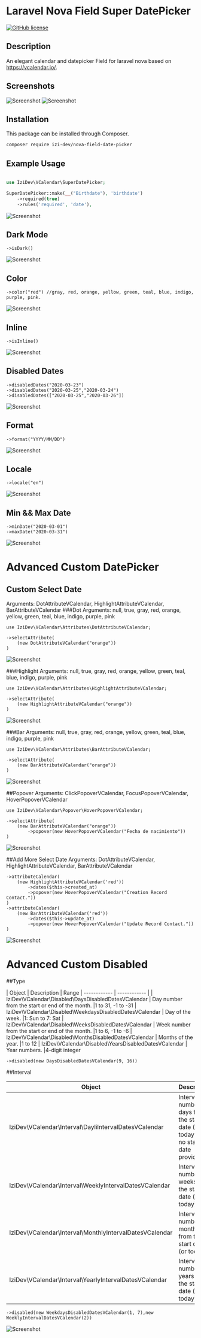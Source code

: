 # Laravel Nova Field Super DatePicker
[![GitHub license](https://img.shields.io/github/license/MohmmedAshraf/nova-fields-agent.svg)](https://github.com/MohmmedAshraf/nova-fields-agent/blob/master/LICENSE.md)


## Description
An elegant calendar and datepicker Field for laravel nova based on https://vcalendar.io/.

## Screenshots
![Screenshot](docs/img/1Datepicker.PNG)
![Screenshot](docs/img/2Datepicker.PNG)

## Installation
This package can be installed through Composer.
```bash
composer require izi-dev/nova-field-date-picker
```

## Example Usage
```php

use IziDev\VCalendar\SuperDatePicker;

SuperDatePicker::make(__("Birthdate"), 'birthdate')
    ->required(true)
    ->rules('required', 'date'),
```
![Screenshot](docs/img/3Datepicker.PNG)

## Dark Mode

```
->isDark()
```
![Screenshot](docs/img/4Datepicker.PNG)

## Color

```
->color("red") //gray, red, orange, yellow, green, teal, blue, indigo, purple, pink.
```
![Screenshot](docs/img/5Datepicker.PNG)

## Inline
```
->isInline() 
```
![Screenshot](docs/img/6Datepicker.PNG)

## Disabled Dates

```
->disabledDates("2020-03-23")
->disabledDates("2020-03-25","2020-03-24")
->disabledDates(["2020-03-25","2020-03-26"])
```
![Screenshot](docs/img/7Datepicker.PNG)

## Format

```
->format("YYYY/MM/DD")
```
![Screenshot](docs/img/8Datepicker.PNG)

## Locale

```
->locale("en")
```
![Screenshot](docs/img/9Datepicker.PNG)

## Min && Max Date

```
->minDate("2020-03-01")
->maxDate("2020-03-31")
```
![Screenshot](docs/img/10Datepicker.PNG)

# Advanced Custom DatePicker
## Custom Select Date
Arguments:
DotAttributeVCalendar,
HighlightAttributeVCalendar,
BarAttributeVCalendar
###Dot
Arguments: null, true, gray, red, orange, yellow, green, teal, blue, indigo, purple, pink
```
use IziDev\VCalendar\Attributes\DotAttributeVCalendar;

->selectAttribute(
    (new DotAttributeVCalendar("orange"))
)
```
![Screenshot](docs/img/11Datepicker.PNG)

###Highlight
Arguments: null, true, gray, red, orange, yellow, green, teal, blue, indigo, purple, pink
```
use IziDev\VCalendar\Attributes\HighlightAttributeVCalendar;

->selectAttribute(
    (new HighlightAttributeVCalendar("orange"))
)
```
![Screenshot](docs/img/12Datepicker.PNG)

###Bar
Arguments: null, true, gray, red, orange, yellow, green, teal, blue, indigo, purple, pink
```
use IziDev\VCalendar\Attributes\BarAttributeVCalendar;

->selectAttribute(
    (new BarAttributeVCalendar("orange"))
)
```
![Screenshot](docs/img/13Datepicker.PNG)

##Popover
Arguments:
ClickPopoverVCalendar,
FocusPopoverVCalendar,
HoverPopoverVCalendar

```
use IziDev\VCalendar\Popover\HoverPopoverVCalendar;

->selectAttribute(
    (new BarAttributeVCalendar("orange"))
        ->popover(new HoverPopoverVCalendar("Fecha de nacimiento"))
)
```
![Screenshot](docs/img/14Datepicker.PNG)

##Add More Select Date
Arguments:
DotAttributeVCalendar,
HighlightAttributeVCalendar,
BarAttributeVCalendar

```
->attributeCalendar(
    (new HighlightAttributeVCalendar('red'))
        ->dates($this->created_at)
        ->popover(new HoverPopoverVCalendar("Creation Record Contact."))
)
->attributeCalendar(
    (new BarAttributeVCalendar('red'))
        ->dates($this->update_at)
        ->popover(new HoverPopoverVCalendar("Update Record Contact."))
)
```
![Screenshot](docs/img/15Datepicker.PNG)

# Advanced Custom Disabled
##Type

|  Object |  Description | Range
| ------------ | ------------ |
|  IziDev\VCalendar\Disabled\DaysDisabledDatesVCalendar | Day number from the start or end of the month.	  |1 to 31, -1 to -31
|  IziDev\VCalendar\Disabled\WeekdaysDisabledDatesVCalendar | Day of the week.	  |1: Sun to 7: Sat
|  IziDev\VCalendar\Disabled\WeeksDisabledDatesVCalendar | Week number from the start or end of the month.	  |1 to 6, -1 to -6
|  IziDev\VCalendar\Disabled\MonthsDisabledDatesVCalendar | Months of the year.	  |1 to 12
|  IziDev\VCalendar\Disabled\YearsDisabledDatesVCalendar | Year numbers.	  |4-digit integer

```
->disabled(new DaysDisabledDatesVCalendar(9, 16))
```

##Interval

|  Object |  Description 
| ------------ | ------------ 
|  IziDev\VCalendar\Interval\DayliIntervalDatesVCalendar | Interval number of days from the start date (or today when no start date provided).	  
|  IziDev\VCalendar\Interval\WeeklyIntervalDatesVCalendar | Interval number of weeks from the start date (or today).	  
|  IziDev\VCalendar\Interval\MonthlyIntervalDatesVCalendar | Interval number of months from the start date (or today).
|  IziDev\VCalendar\Interval\YearlyIntervalDatesVCalendar | Interval number of years from the start date (or today).

```
->disabled(new WeekdaysDisabledDatesVCalendar(1, 7),new WeeklyIntervalDatesVCalendar(2))
```
![Screenshot](docs/img/16Datepicker.PNG)
